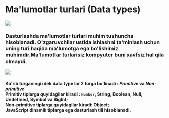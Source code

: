<h1>Ma'lumotlar turlari (Data types) </h1>
<img src="https://i.ibb.co/YkPGqK9/assja.jpg" />
<h3>Dasturlashda ma'lumotlar turlari muhim tushuncha hisoblanadi.
O'zgaruvchilar ustida ishlashni ta'minlash uchun uning turi haqida ma'lumotga ega bo'lishimiz muhimdir.Ma'lumotlar turlarisiz kompyuter buni xavfsiz hal qila olmaydi.
</h3>
<img src="https://i.ibb.co/54h84xX/image.jpg" />
<h4>Ko'rib turganingizdek data type lar 2 turga bo'linadi : <i>Primitive</i> va <i>Non-primitive</i> <br/>
  Primitiv tiplarga quyidagilar kiradi : <code>Number</code>, String, Boolean, Null, Undefined, Symbol va BigInt; <br/>
Non-primitive tiplarga quyidagilar kiradi: Object;  <br/>
JavaScript dinamik tiplarga ega dasturlash tili hisoblanadi.   </h4>
